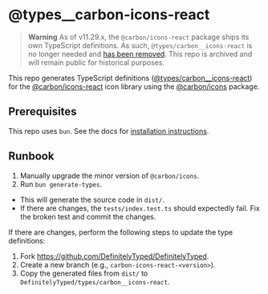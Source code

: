 # @types\_\_carbon-icons-react

> **Warning**
> As of v11.29.x, the `@carbon/icons-react` package ships its own TypeScript definitions. As such, `@types/carbon__icons-react` is no longer needed and [has been removed](https://github.com/DefinitelyTyped/DefinitelyTyped/pull/67176). This repo is archived and will remain public for historical purposes.

This repo generates TypeScript definitions ([@types/carbon\_\_icons-react](https://www.npmjs.com/package/@types/carbon__icons-react)) for the [@carbon/icons-react](https://github.com/carbon-design-system/carbon/tree/main/packages/icons-react) icon library using the [@carbon/icons](https://www.npmjs.com/package/@carbon/icons) package.

## Prerequisites

This repo uses `bun`. See the docs for [installation instructions](https://bun.sh/docs/installation).

## Runbook

1. Manually upgrade the minor version of `@carbon/icons`.
2. Run `bun generate-types`.

- This will generate the source code in `dist/`.
- If there are changes, the `tests/index.test.ts` should expectedly fail. Fix the broken test and commit the changes.

If there are changes, perform the following steps to update the type definitions:

1. Fork https://github.com/DefinitelyTyped/DefinitelyTyped.
2. Create a new branch (e.g., `carbon-icons-react-<version>`).
3. Copy the generated files from `dist/` to `DefinitelyTyped/types/carbon__icons-react`.
